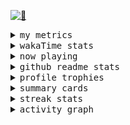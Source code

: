 [![🐙](https://hits.seeyoufarm.com/api/count/incr/badge.svg?url=https%3A%2F%2Fgithub.com%2Fktnkk%2Fhit-counter&count_bg=%23070707&title_bg=%23070707&icon=&icon_color=%23E7E7E7&title=visitors&edge_flat=true)](https://hits.seeyoufarm.com)

<details>
  <summary> <samp>my metrics</samp></summary>
  
  <br>
  
 ![🐳](https://github.com/kkhys/kkhys/blob/main/github-metrics.svg)
  
  ***
</details>

<details>
  <summary> <samp>wakaTime stats</samp></summary>
  
  <br>
  
<!--START_SECTION:waka-->
![Code Time](http://img.shields.io/badge/Code%20Time-4%2C378%20hrs%207%20mins-blue)

**🐱 My GitHub Data** 

> 📦 5.1 MB Used in GitHub's Storage 
 > 
> 💼 Opted to Hire
 > 
> 📜 9 Public Repositories 
 > 
> 🔑 23 Private Repositories 
 > 
**I'm an Early 🐤** 

```text
🌞 Morning                7269 commits        ███████░░░░░░░░░░░░░░░░░░   28.80 % 
🌆 Daytime                5833 commits        ██████░░░░░░░░░░░░░░░░░░░   23.11 % 
🌃 Evening                10113 commits       ██████████░░░░░░░░░░░░░░░   40.07 % 
🌙 Night                  2026 commits        ██░░░░░░░░░░░░░░░░░░░░░░░   08.03 % 
```
📅 **I'm Most Productive on Sunday** 

```text
Monday                   3361 commits        ███░░░░░░░░░░░░░░░░░░░░░░   13.32 % 
Tuesday                  3626 commits        ████░░░░░░░░░░░░░░░░░░░░░   14.37 % 
Wednesday                3453 commits        ███░░░░░░░░░░░░░░░░░░░░░░   13.68 % 
Thursday                 3386 commits        ███░░░░░░░░░░░░░░░░░░░░░░   13.41 % 
Friday                   3614 commits        ████░░░░░░░░░░░░░░░░░░░░░   14.32 % 
Saturday                 3602 commits        ████░░░░░░░░░░░░░░░░░░░░░   14.27 % 
Sunday                   4199 commits        ████░░░░░░░░░░░░░░░░░░░░░   16.64 % 
```


📊 **This Week I Spent My Time On** 

```text
🕑︎ Time Zone: Asia/Tokyo

💬 Programming Languages: 
Other                    36 hrs 35 mins      ███████████████████░░░░░░   77.06 % 
MDX                      5 hrs 52 mins       ███░░░░░░░░░░░░░░░░░░░░░░   12.38 % 
SQL                      4 hrs 26 mins       ██░░░░░░░░░░░░░░░░░░░░░░░   09.34 % 
YAML                     16 mins             ░░░░░░░░░░░░░░░░░░░░░░░░░   00.60 % 
Java                     10 mins             ░░░░░░░░░░░░░░░░░░░░░░░░░   00.35 % 

🔥 Editors: 
Chrome                   36 hrs 35 mins      ███████████████████░░░░░░   77.06 % 
WebStorm                 6 hrs 16 mins       ███░░░░░░░░░░░░░░░░░░░░░░   13.21 % 
IntelliJ IDEA            4 hrs 32 mins       ██░░░░░░░░░░░░░░░░░░░░░░░   09.57 % 
DataGrip                 4 mins              ░░░░░░░░░░░░░░░░░░░░░░░░░   00.17 % 

💻 Operating System: 
Mac                      47 hrs 29 mins      █████████████████████████   100.00 % 
```


 Last Updated on 2024/08/13 18:41:54 UTC
<!--END_SECTION:waka-->
  
  ***
</details>


<details>
  <summary> <samp>now playing</samp></summary>
  
  <br>
 
 [![🐟](https://spotify-github-profile.vercel.app/api/view?uid=31ryofms4dnv7mrohhepo4c4zgqu&cover_image=true&theme=default&show_offline=false&background_color=121212&bar_color=53b14f&bar_color_cover=false)](https://open.spotify.com/user/31ryofms4dnv7mrohhepo4c4zgqu)
  
  ***
</details>

<details>
  <summary> <samp>github readme stats</samp></summary>
  
  <br>
  
 <p align="left"> 
  <img alt="🐠" src="https://github-readme-stats.vercel.app/api?username=kkhys&count_private=true&show_icons=true&theme=dark&include_all_commits=true" />
  <img alt="🐟" src="https://github-readme-stats.vercel.app/api/top-langs/?username=kkhys&layout=compact&theme=dark&langs_count=10&hide=HTML,CSS,SCSS" />
</p>
  
  ***
</details>

<details>
  <summary> <samp>profile trophies</samp></summary>
  
  <br>
  
  [![🐬](https://github-profile-trophy.vercel.app/?username=kkhys&rank=SECRET,SSS,SS,S,AAA,AA,A&theme=darkhub&row=1&margin-w=10&no-bg=true)](https://github.com/ryo-ma/github-profile-trophy)
  
  ***
</details>

<details>
  <summary> <samp>summary cards</samp></summary>
  
  <br>
  
  ![🐋](https://github-profile-summary-cards.vercel.app/api/cards/profile-details?username=kkhys&theme=github_dark)
  ![🦑](https://github-profile-summary-cards.vercel.app/api/cards/repos-per-language?username=kkhys&theme=github_dark)
  ![🦭](https://github-profile-summary-cards.vercel.app/api/cards/most-commit-language?username=kkhys&theme=github_dark)
  ![🦀](https://github-profile-summary-cards.vercel.app/api/cards/stats?username=kkhys&theme=github_dark)
  ![🦈](https://github-profile-summary-cards.vercel.app/api/cards/productive-time?username=kkhys&theme=github_dark)
  
  ***
</details>

<details>
  <summary> <samp>streak stats</samp></summary>
  
  <br>
  
  [![🐠](http://github-readme-streak-stats.herokuapp.com?user=kkhys&theme=dark)](https://git.io/streak-stats)
  
  ***
</details>

<details>
  <summary> <samp>activity graph</samp></summary>
  
  <br>
  
  [![🐡](https://github-readme-activity-graph.vercel.app/graph?username=kkhys&theme=xcode)](https://github.com/ashutosh00710/github-readme-activity-graph)
  
  ***
</details>

